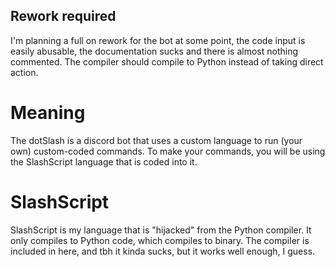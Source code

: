## Rework required
I'm planning a full on rework for the bot at some point, the code input is easily abusable, the documentation sucks and there is almost nothing commented. The compiler should compile to Python instead of taking direct action.

# Meaning
The dotSlash is a discord bot that uses a custom language to run (your own) custom-coded commands. To make your commands, you will be using the SlashScript language that is coded into it.

# SlashScript
SlashScript is my language that is "hijacked" from the Python compiler. It only compiles to Python code, which compiles to binary. The compiler is included in here, and tbh it kinda sucks, but it works well enough, I guess.

